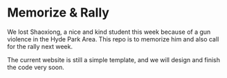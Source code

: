# Memorize & Rally

We lost Shaoxiong, a nice and kind student this week because of a gun violence in the Hyde Park Area. This repo is to memorize him and also call for the rally next week.

The current website is still a simple template, and we will design and finish the code very soon.
